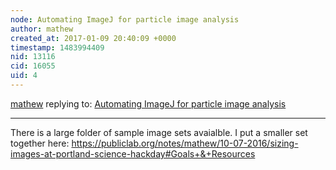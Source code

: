 ```yaml
---
node: Automating ImageJ for particle image analysis
author: mathew
created_at: 2017-01-09 20:40:09 +0000
timestamp: 1483994409
nid: 13116
cid: 16055
uid: 4
---
```




[mathew](../profile/mathew) replying to: [Automating ImageJ for particle image analysis](../notes/SimonPyle/05-13-2016/automating-imagej-for-particle-image-analysis)

----
There is a large folder of sample image sets avaialble. I put a smaller set together here:
https://publiclab.org/notes/mathew/10-07-2016/sizing-images-at-portland-science-hackday#Goals+&+Resources
